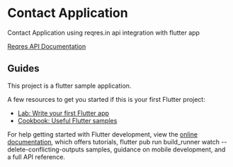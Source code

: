 # Contact Application

Contact Application using reqres.in api integration with flutter app

[Reqres API Documentation](https://reqres.in/api-docs/#/)

## Guides

This project is a flutter sample application.

A few resources to get you started if this is your first Flutter project:

- [Lab: Write your first Flutter app](https://docs.flutter.dev/get-started/codelab)
- [Cookbook: Useful Flutter samples](https://docs.flutter.dev/cookbook)

For help getting started with Flutter development, view the
[online documentation](https://docs.flutter.dev/), which offers tutorials,
flutter pub run build_runner watch --delete-conflicting-outputs
samples, guidance on mobile development, and a full API reference.
